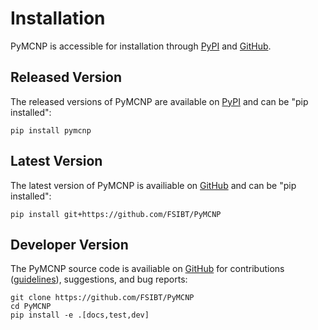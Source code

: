 # Installation

PyMCNP is accessible for installation through [PyPI](https://pypi.org/project/pymcnp/) and [GitHub](https://github.com/FSIBT/PyMCNP).

## Released Version

The released versions of PyMCNP are available on [PyPI](https://pypi.org/project/pymcnp/) and can be "pip installed":

    pip install pymcnp

## Latest Version

The latest version of PyMCNP is availiable on [GitHub](https://github.com/FSIBT/PyMCNP) and can be "pip installed":

    pip install git+https://github.com/FSIBT/PyMCNP

## Developer Version

The PyMCNP source code is availiable on [GitHub](https://github.com/FSIBT/PyMCNP) for contributions ([guidelines](contributing.md)), suggestions, and bug reports:

    git clone https://github.com/FSIBT/PyMCNP
    cd PyMCNP
    pip install -e .[docs,test,dev]
